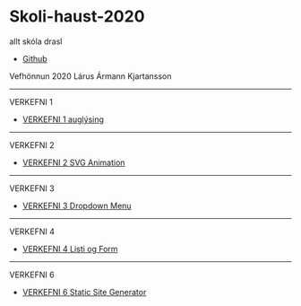 # Skoli-haust-2020
 allt skóla drasl

 * [Github](https://github.com/larusarmann/Skoli-haust-2020)

Vefhönnun 2020
Lárus Ármann Kjartansson

-----------------------------------------------------------------------

VERKEFNI 1

  * [VERKEFNI 1 auglýsing](Vefhönnun/Verkefni_1-auglýsing/anim.html)
  
-----------------------------------------------------------------------

VERKEFNI 2

  * [VERKEFNI 2 SVG Animation](Vefhönnun/Verkefni_2-svg_Animation/Index.html)

-----------------------------------------------------------------------

VERKEFNI 3

  * [VERKEFNI 3 Dropdown Menu](Vefhönnun/Verkefni_3-DropDownMenu/index.html)

-----------------------------------------------------------------------

VERKEFNI 4

  * [VERKEFNI 4 Listi og Form](Vefhönnun/Verkefni_4-taflaOgForm/Form.html)

-----------------------------------------------------------------------

VERKEFNI 6

  * [VERKEFNI 6 Static Site Generator](Vefhönnun/static_env/recipe-ssg/output/home.html)

